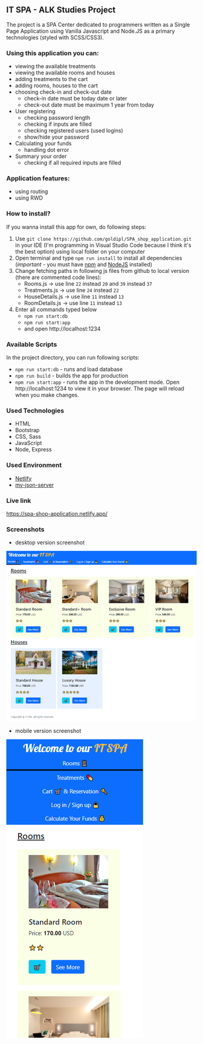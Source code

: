 ## IT SPA - ALK Studies Project

The project is a SPA Center dedicated to programmers written as a Single Page Application using Vanilla Javascript and Node.JS as a primary technologies (styled with SCSS/CSS3).

### Using this application you can:

- viewing the available treatments
- viewing the available rooms and houses
- adding treatments to the cart
- adding rooms, houses to the cart
- choosing check-in and check-out date
    - check-in date must be today date or later
    - check-out date must be maximum 1 year from today
- User registering
    - checking password length
    - checking if inputs are filled
    - checking registered users (used logins)
    - show/hide your password
- Calculating your funds
    - handling dot error
- Summary your order
    - checking if all required inputs are filled

### Application features:

- using routing
- using RWD

### How to install?

If you wanna install this app for own, do following steps:
1. Use `git clone https://github.com/goldipl/SPA_shop_application.git` in your IDE (I'm programming in Visual Studio Code because I think it's the best option) using local folder on your computer
2. Open terminal and type `npm run install` to install all dependencies (*important* - you must have [npm](https://docs.npmjs.com/downloading-and-installing-node-js-and-npm) and [NodeJS](https://nodejs.org/en/) installed)  
3. Change fetching paths in following js files from github to local version (there are commented code lines):
    - Rooms.js -> use line `22` instead `20` and `39` instead `37`    
    - Treatments.js -> use line `24` instead `22`   
    - HouseDetails.js -> use line `11` instead `13`  
    - RoomDetails.js -> use line `11` instead `13`   
4. Enter all commands typed below
    - `npm run start:db`  
    - `npm run start:app`  
    - and open http://localhost:1234  

### Available Scripts

In the project directory, you can run following scripts:   
* `npm run start:db` - runs and load database    
* `npm run build` - builds the app for production   
* `npm run start:app` - runs the app in the development mode. Open http://localhost:1234 to view it in your browser. The page will reload when you make changes.

### Used Technologies

* HTML
* Bootstrap
* CSS, Sass
* JavaScript
* Node, Express

### Used Environment

* [Netlify](https://www.netlify.com/)  
* [my-json-server](https://my-json-server.typicode.com)

### Live link

https://spa-shop-application.netlify.app/

### Screenshots
* desktop version screenshot  

![Screenshot01](./screenshots/Screenshot01.png)  
* mobile version screenshot  

![Screenshot02](./screenshots/Screenshot02.png) 